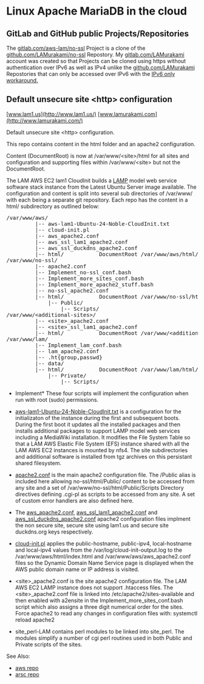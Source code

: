# Linux Apache MariaDB in the cloud
## GitLab and GitHub public Projects/Repositories
The
[gitlab.com/aws-lam/no-ssl](https://gitlab.com/aws-lam/no-ssl)
Project is a clone of the
[github.com/LAMurakami/no-ssl](https://github.com/LAMurakami/no-ssl)
Repostory.  My
[gitlab.com/LAMurakami](https://gitlab.com/LAMurakami)
account was created so that Projects can be cloned using https without
authentication over IPv6 as well as IPv4 unlike the
[github.com/LAMurakami](https://github.com/LAMurakami)
Repostories that can only be accessed over IPv6 with the
[IPv6 only workaround.](https://lamurakami.github.io/blog/2024/06/05/Access-GitHub-com-from-an-instance-without-a-public-IPv4-address.html)

## Default unsecure site &lt;http&gt; configuration
[www.lam1.us](http://www.lam1.us/)
[www.lamurakami.com](http://www.lamurakami.com/)

Default unsecure site &lt;http&gt; configuration.

This repo contains content in the html folder and an apache2 configuration.

Content (DocumentRoot) is now at /var/www/&lt;site&gt;/html for all sites and
configuration and supporting files within /var/www/&lt;site&gt; but not the
DocumentRoot.

The LAM AWS EC2 lam1 CloudInit builds a
[LAMP](https://en.wikipedia.org/wiki/LAMP_(software_bundle))
model web service software
stack instance from the Latest Ubuntu Server image available.
The configuration and content is split into several sub directories of
/var/www/ with each being a separate git repository.  Each repo has the
content in a html/ subdirectory as outlined below:

<pre>/var/www/aws/
         |-- aws-lam1-Ubuntu-24-Noble-CloudInit.txt
         |-- cloud-init.pl
         |-- aws_apache2.conf
         |-- aws_ssl_lam1_apache2.conf
         |-- aws_ssl_duckdns_apache2.conf
         |-- html/           DocumentRoot /var/www/aws/html/
/var/www/no-ssl/
         |-- apache2.conf
         |-- Implement_no-ssl_conf.bash
         |-- Implement_more_sites_conf.bash
         |-- Implement_more_apache2_stuff.bash
         |-- no-ssl_apache2.conf
         |-- html/           DocumentRoot /var/www/no-ssl/html/
             |-- Public/
                 |-- Scripts/
/var/www/&lt;additional-sites&gt;/
         |-- &lt;site&gt;_apache2.conf
         |-- &lt;site&gt;_ssl_lam1_apache2.conf
         |-- html/           DocumentRoot /var/www/&lt;additional-sites&gt;/html/
/var/www/lam/
         |-- Implement_lam_conf.bash
         |-- lam_apache2.conf
         |-- .ht{group,passwd}
         |-- data/
         |-- html/           DocumentRoot /var/www/lam/html/
             |-- Private/
                 |-- Scripts/</pre>

* Implement* These four scripts will implement the configuration when run
with root (sudo) permissions.

* [aws-lam1-Ubuntu-24-Noble-CloudInit.txt](https://gitlab.com/aws-lam/aws/-/blob/master/aws-lam1-Ubuntu-24-Noble-CloudInit.txt?ref_type=heads) is a configuration for the initializaton
of the instance during the first and subsequent boots.  During the first boot
it updates all the installed packages and then installs additional packages
to support LAMP model web services including a MediaWiki installation.
It modifies the File System Table so that a LAM AWS Elastic File System (EFS)
instance shared with all the LAM AWS EC2 instances is mounted by nfs4.
The site subdirectories and additional software is installed from tgz
archives on this persistant shared filesystem.

* [apache2.conf](https://gitlab.com/aws-lam/no-ssl/-/blob/master/apache2.conf?ref_type=heads)
is the main apache2 configuration file.  The /Public alias is
included here allowing no-ssl/html/Public/ content to be accessed from any
site and a set of /var/www/no-ssl/html/Public/Scripts Directory directives
defining .cgi-pl as scripts to be accessed from any site.
A set of custom error handlers are also defined here.

* The
[aws_apache2.conf](https://gitlab.com/aws-lam/aws/-/blob/master/aws_apache2.conf?ref_type=heads),
[aws_ssl_lam1_apache2.conf](https://gitlab.com/aws-lam/aws/-/blob/master/aws_ssl_lam1_apache2.conf?ref_type=heads)
and
[aws_ssl_duckdns_apache2.conf](https://gitlab.com/aws-lam/aws/-/blob/master/aws_ssl_duckdns_apache2.conf?ref_type=heads)
apache2 configuration files implment the non secure site, secure site using lam1.us and secure site duckdns.org keys respectively.

* [cloud-init.pl](https://gitlab.com/aws-lam/aws/-/blob/master/cloud-init.pl?ref_type=heads)
applies the public-hostname, public-ipv4, local-hostname and
local-ipv4 values from the /var/log/cloud-init-output.log to the
/var/www/aws/html/index.html and /var/www/aws/aws_apache2.conf files so the
Dynamic Domain Name Service page is displayed when the AWS public domain name
or IP address is visited.

* &lt;site&gt;_apache2.conf is the site apache2 configuration file.  The LAM AWS
EC2 LAMP instance does not support .htaccess files.  The &lt;site&gt;_apache2.conf
file is linked into /etc/apache2/sites-available and then enabled with
a2ensite in the Implement_more_sites_conf.bash script which also assigns
a three digit numerical order for the sites.  Force apache2 to read any
changes in configuration files with:
 systemctl reload apache2

* site_perl-LAM contains perl modules to be linked into site_perl.
The modules simplify a number of cgi perl routines used in both Public
and Private scripts of the sites.

See Also:
* [aws repo](https://gitlab.com/aws-lam/aws/-/tree/master?ref_type=heads)
* [arsc repo](https://gitlab.com/aws-lam/arsc/-/tree/master?ref_type=heads)
